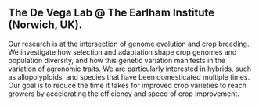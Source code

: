 ## The De Vega Lab @ The Earlham Institute (Norwich, UK). ##

Our research is at the intersection of genome evolution and crop breeding. We investigate how selection and adaptation shape crop genomes and population diversity, and how this genetic variation manifests in the variation of agronomic traits. We are particularly interested in hybrids, such as allopolyploids, and species that have been domesticated multiple times. Our goal is to reduce the time it takes for improved crop varieties to reach growers by accelerating the efficiency and speed of crop improvement.
